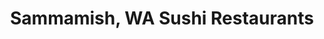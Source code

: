 ---
layout: city
title: Sammamish, WA Sushi Restaurants
permalink: /washington/sammamish/
stateAbbr: WA
stateName: Washington
cityName: Sammamish
---